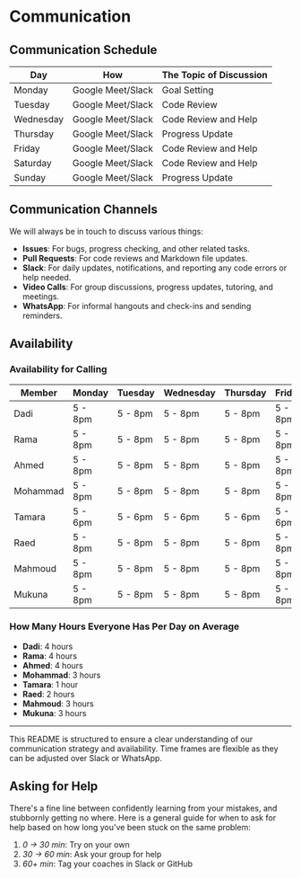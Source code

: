 <!--
    this template is for inspiration, feel free to change it however you like!

    Careful! be sure to protect your privacy when filling out this document
        everything you write here will be public
        so share only what you are comfortable sharing online
        you can share the rest in confidence with you group by another channel
-->

# Communication

## Communication Schedule

| Day       | How                 | The Topic of Discussion     |
|-----------|---------------------|-----------------------------|
| Monday    | Google Meet/Slack   | Goal Setting               |
| Tuesday   | Google Meet/Slack   | Code Review                |
| Wednesday | Google Meet/Slack   | Code Review and Help       |
| Thursday  | Google Meet/Slack   | Progress Update            |
| Friday    | Google Meet/Slack   | Code Review and Help       |
| Saturday  | Google Meet/Slack   | Code Review and Help       |
| Sunday    | Google Meet/Slack   | Progress Update            |

## Communication Channels

We will always be in touch to discuss various things:

- **Issues**: For bugs, progress checking, and other related tasks.
- **Pull Requests**: For code reviews and Markdown file updates.
- **Slack**: For daily updates, notifications, and reporting any code
  errors or help needed.
- **Video Calls**: For group discussions, progress updates, tutoring, and meetings.
- **WhatsApp**: For informal hangouts and check-ins and sending reminders.

## Availability

### Availability for Calling

| Member   | Monday | Tuesday | Wednesday | Thursday | Friday  | Saturday | Sunday|
|----------|------------|------------|------------|------------|------------|------------|------------|
| Dadi     | 5 - 8pm | 5 - 8pm | 5 - 8pm | 5 - 8pm | 5 - 8pm | 5 - 8pm | 5 - 8pm|
| Rama     | 5 - 8pm | 5 - 8pm | 5 - 8pm | 5 - 8pm | 5 - 8pm | 5 - 8pm |  - |
| Ahmed    | 5 - 8pm | 5 - 8pm | 5 - 8pm | 5 - 8pm | 5 - 8pm | 5 - 8pm | 5 - 8pm|
| Mohammad | 5 - 8pm | 5 - 8pm | 5 - 8pm | 5 - 8pm | 5 - 8pm | 5 - 8pm | 5 - 8pm|
| Tamara   | 5 - 6pm | 5 - 6pm | 5 - 6pm | 5 - 6pm | 5 - 6pm | 5 - 6pm | 5 - 6pm|
| Raed     | 5 - 8pm | 5 - 8pm | 5 - 8pm | 5 - 8pm | 5 - 8pm | 5 - 8pm | 5 - 8pm|
| Mahmoud | 5 - 8pm | 5 - 8pm | 5 - 8pm | 5 - 8pm | 5 - 8pm | 5 - 8pm | 5 - 8pm|
| Mukuna | 5 - 8pm | 5 - 8pm | 5 - 8pm | 5 - 8pm | 5 - 8pm | 5 - 8pm | 5 - 8pm|

### How Many Hours Everyone Has Per Day on Average

- **Dadi**: 4 hours
- **Rama**: 4 hours
- **Ahmed**: 4 hours
- **Mohammad**: 3 hours
- **Tamara**: 1 hour
- **Raed**: 2 hours
- **Mahmoud**: 3 hours
- **Mukuna**: 3 hours

---

This README is structured to ensure a clear understanding of our communication
strategy and availability. Time frames are flexible as they can be adjusted
over Slack or WhatsApp.

## Asking for Help

There's a fine line between confidently learning from your mistakes, and
stubbornly getting no where. Here is a general guide for when to ask for help
based on how long you've been stuck on the same problem:

1. *0 -> 30 min*: Try on your own
1. *30 -> 60 min*: Ask your group for help
1. *60+ min*: Tag your coaches in Slack or GitHub
